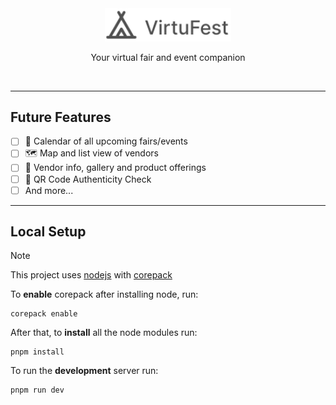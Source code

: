 <br />
<br />

<p align="center">
    <picture>
        <source media="(prefers-color-scheme: dark)" srcset="./.github/logo-dark.svg">
        <source media="(prefers-color-scheme: light)" srcset="./.github/logo-light.svg">
        <img alt="virtufest" src="./.github/logo-light.svg" width="40%">
    </picture>
</p>

<p align="center">
  Your virtual fair and event companion
</p>

<br/>

---

<!-- >[!NOTE]
> ## Current State: Clickable Design
> This project is currently a proof of concept made during the [Hacknime.to](https://www.hacknime.to/smart-sportoviska-petrzalka/) competition that happend during 15.11 - 16.11.2024 and won the ***1. place***
>
> This project will likely stay in this form for the foreseeable future, as it was made only for the competition -->

## Future Features

- [ ] 📅 Calendar of all upcoming fairs/events
- [ ] 🗺️ Map and list view of vendors
- [ ] 🛒 Vendor info, gallery and product offerings
- [ ] 🚪 QR Code Authenticity Check
- [ ] And more...

---

## Local Setup

> [!NOTE]
> This project uses [nodejs](https://nodejs.org) with [corepack](https://github.com/nodejs/corepack)

To **enable** corepack after installing node, run:
```
corepack enable
```

After that, to **install** all the node modules run:
```
pnpm install
```

To run the **development** server run:
```
pnpm run dev
```
